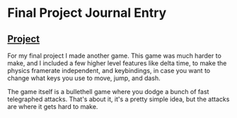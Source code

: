 # Final Project Journal Entry

## [Project](../JS/infernum.html)

For my final project I made another game. This game was much harder to make, and I included a few higher level features like delta time, to make the physics framerate independent, and keybindings, in case you want to change what keys you use to move, jump, and dash.

The game itself is a bullethell game where you dodge a bunch of fast telegraphed attacks. That's about it, it's a pretty simple idea, but the attacks are where it gets hard to make. 
